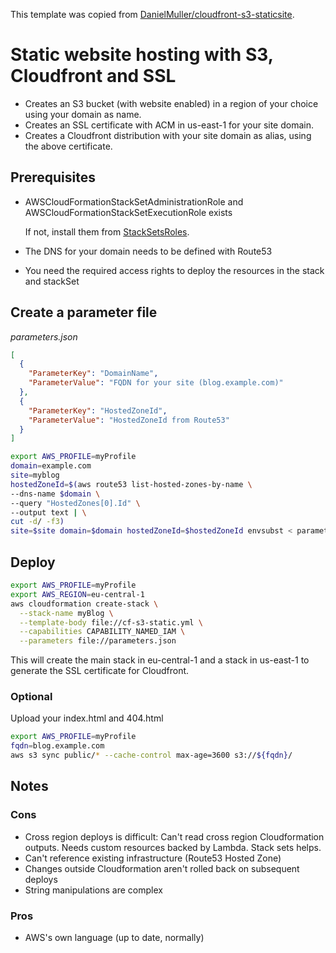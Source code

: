 This template was copied from [DanielMuller/cloudfront-s3-staticsite](https://github.com/DanielMuller/cloudfront-s3-staticsite).

# Static website hosting with S3, Cloudfront and SSL

* Creates an S3 bucket (with website enabled) in a region of your choice using your domain as name.
* Creates an SSL certificate with ACM in us-east-1 for your site domain.
* Creates a Cloudfront distribution with your site domain as alias, using the above certificate.

## Prerequisites
* AWSCloudFormationStackSetAdministrationRole and AWSCloudFormationStackSetExecutionRole exists

  If not, install them from [StackSetsRoles](StackSetsRoles).
* The DNS for your domain needs to be defined with Route53
* You need the required access rights to deploy the resources in the stack and stackSet

## Create a parameter file
_parameters.json_
```json
[
  {
    "ParameterKey": "DomainName",
    "ParameterValue": "FQDN for your site (blog.example.com)"
  },
  {
    "ParameterKey": "HostedZoneId",
    "ParameterValue": "HostedZoneId from Route53"
  }
]
```

```bash
export AWS_PROFILE=myProfile
domain=example.com
site=myblog
hostedZoneId=$(aws route53 list-hosted-zones-by-name \
--dns-name $domain \
--query "HostedZones[0].Id" \
--output text | \
cut -d/ -f3)
site=$site domain=$domain hostedZoneId=$hostedZoneId envsubst < parameters.template.json  > paramteres.json
```
## Deploy
```bash
export AWS_PROFILE=myProfile
export AWS_REGION=eu-central-1
aws cloudformation create-stack \
  --stack-name myBlog \
  --template-body file://cf-s3-static.yml \
  --capabilities CAPABILITY_NAMED_IAM \
  --parameters file://parameters.json
```
This will create the main stack in eu-central-1 and a stack in us-east-1 to generate the SSL certificate for Cloudfront.

### Optional
Upload your index.html and 404.html
```bash
export AWS_PROFILE=myProfile
fqdn=blog.example.com
aws s3 sync public/* --cache-control max-age=3600 s3://${fqdn}/
```

## Notes

### Cons
- Cross region deploys is difficult: Can't read cross region Cloudformation outputs. Needs custom resources backed by Lambda. Stack sets helps.
- Can't reference existing infrastructure (Route53 Hosted Zone)
- Changes outside Cloudformation aren't rolled back on subsequent deploys
- String manipulations are complex
### Pros
- AWS's own language (up to date, normally)

